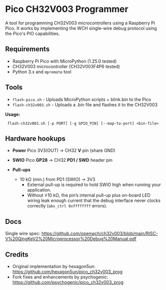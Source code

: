 # Pico CH32V003 Programmer

A tool for programming CH32V003 microcontrollers using a Raspberry Pi Pico.
It works by implementing the WCH single-wire debug protocol using the Pico's PIO capabilities.

## Requirements

- Raspberry Pi Pico with MicroPython (1.25.0 tested)
- CH32V003 microcontroller (CH32V003F4P6 tested)
- Python 3.x and `mpremote` tool

## Tools

- `flash-pico.sh` - Uploads MicroPython scripts + blink.bin to the Pico
- `flash-ch32v003.sh` - Uploads a .bin file and flashes it to the CH32V003

**Usage:**
```
 flash-ch32v003.sh [-p PORT] [-g GPIO_PIN] [--map-to-port] <bin-file>
```

## Hardware hookups

- **Power** Pico 3V3(OUT) → CH32 **V** pin    (share GND)

- **SWIO** Pico **GP28** → CH32 **PD1 / SWD** header pin

- **Pull-ups**  
  - 10 kΩ (min.) from PD1 (SWIO) → 3V3
    - External pull-up is required to hold SWIO high when running your application.  
    - Without ≥10 kΩ, the pin’s internal pull-up plus on-board LED wiring leak enough current that the debug interface never clocks correctly (`abs_ctrl 0xffffffff` errors).  

## Docs

Single wire spec: https://github.com/openwch/ch32v003/blob/main/RISC-V%20QingKeV2%20Microprocessor%20Debug%20Manual.pdf

## Credits

- Original implementation by hexagon5un: https://github.com/hexagon5un/pico_ch32v003_prog
- Fork fixes and enhancements by psychogenic: https://github.com/psychogenic/pico_ch32v003_prog